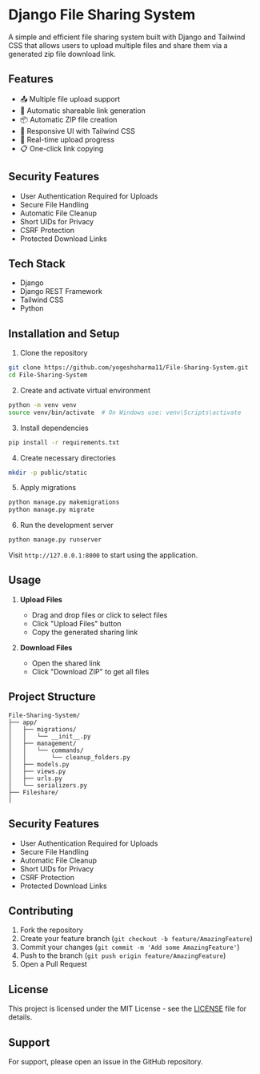 # Django File Sharing System

A simple and efficient file sharing system built with Django and Tailwind CSS that allows users to upload multiple files and share them via a generated zip file download link.

## Features

- 📤 Multiple file upload support
- 🔗 Automatic shareable link generation
- 📦 Automatic ZIP file creation
- 📱 Responsive UI with Tailwind CSS
- 🔄 Real-time upload progress
- 📋 One-click link copying

## Security Features

- User Authentication Required for Uploads
- Secure File Handling
- Automatic File Cleanup
- Short UIDs for Privacy
- CSRF Protection
- Protected Download Links


## Tech Stack

- Django 
- Django REST Framework
- Tailwind CSS
- Python

## Installation and Setup

1. Clone the repository
```bash
git clone https://github.com/yogeshsharma11/File-Sharing-System.git
cd File-Sharing-System
```

2. Create and activate virtual environment
```bash
python -m venv venv
source venv/bin/activate  # On Windows use: venv\Scripts\activate
```

3. Install dependencies
```bash
pip install -r requirements.txt
```

4. Create necessary directories
```bash
mkdir -p public/static
```

5. Apply migrations
```bash
python manage.py makemigrations
python manage.py migrate
```

6. Run the development server
```bash
python manage.py runserver
```

Visit `http://127.0.0.1:8000` to start using the application.

## Usage

1. **Upload Files**
   - Drag and drop files or click to select files
   - Click "Upload Files" button
   - Copy the generated sharing link

2. **Download Files**
   - Open the shared link
   - Click "Download ZIP" to get all files

## Project Structure

```
File-Sharing-System/
├── app/
│   ├── migrations/
│   │   └── __init__.py
│   ├── management/
│   │   └── commands/
│   │       └── cleanup_folders.py
│   ├── models.py
│   ├── views.py
│   ├── urls.py
│   └── serializers.py
├── Fileshare/
│   
```

## Security Features

- User Authentication Required for Uploads
- Secure File Handling
- Automatic File Cleanup
- Short UIDs for Privacy
- CSRF Protection
- Protected Download Links

## Contributing

1. Fork the repository
2. Create your feature branch (`git checkout -b feature/AmazingFeature`)
3. Commit your changes (`git commit -m 'Add some AmazingFeature'`)
4. Push to the branch (`git push origin feature/AmazingFeature`)
5. Open a Pull Request

## License

This project is licensed under the MIT License - see the [LICENSE](LICENSE) file for details.

## Support

For support, please open an issue in the GitHub repository.
